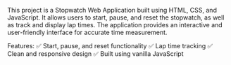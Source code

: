 This project is a Stopwatch Web Application built using HTML, CSS, and JavaScript. It allows users to start, pause, and reset the stopwatch, as well as track and display lap times. The application provides an interactive and user-friendly interface for accurate time measurement.

Features:
✅ Start, pause, and reset functionality
✅ Lap time tracking
✅ Clean and responsive design
✅ Built using vanilla JavaScript

